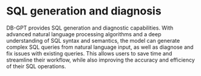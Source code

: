 # SQL generation and diagnosis

DB-GPT provides SQL generation and diagnostic capabilities. With advanced natural language processing algorithms and a deep understanding of SQL syntax and semantics, the model can generate complex SQL queries from natural language input, as well as diagnose and fix issues with existing queries. This allows users to save time and streamline their workflow, while also improving the accuracy and efficiency of their SQL operations.